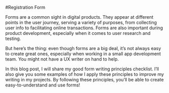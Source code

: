 #Registration Form

Forms are a common sight in digital products. They appear at different points in the user journey, serving a variety of purposes, from collecting user info to facilitating online transactions. Forms are also important during product development, especially when it comes to user research and testing.

But here’s the thing: even though forms are a big deal, it’s not always easy to create great ones, especially when working in a small app development team. You might not have a UX writer on hand to help.

In this blog post, I will share my good form writing principles checklist. I’ll also give you some examples of how I apply these principles to improve my writing in my projects. By following these principles, you’ll be able to create easy-to-understand and use forms!
